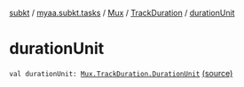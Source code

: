 [subkt](../../../index.md) / [myaa.subkt.tasks](../../index.md) / [Mux](../index.md) / [TrackDuration](index.md) / [durationUnit](./duration-unit.md)

# durationUnit

`val durationUnit: `[`Mux.TrackDuration.DurationUnit`](-duration-unit/index.md) [(source)](https://github.com/Myaamori/SubKt/blob/0.1.10/src/main/kotlin/myaa/subkt/tasks/muxtask.kt#L139)